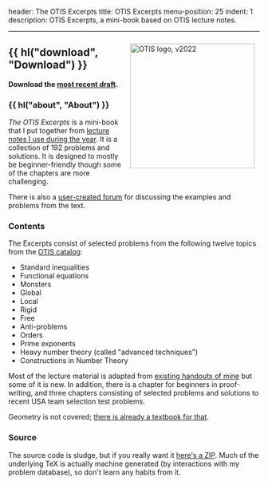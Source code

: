 header: The OTIS Excerpts
title: OTIS Excerpts
menu-position: 25
indent: 1
description: OTIS Excerpts, a mini-book based on OTIS lecture notes.

---

<span style="float:right;padding:10px;">
  <img src="https://storage.googleapis.com/otisweb-static/static/img/otis-logo-v2022.svg"
  alt="OTIS logo, v2022"
  width="250" />
</span>

## {{ hl("download", "Download") }}

**Download the [most recent draft][recent].**

### {{ hl("about", "About") }}

_The OTIS Excerpts_ is a mini-book
that I put together from
[lecture notes I use during the year](otis.html).
It is a collection of 192 problems and solutions.
It is designed to mostly be beginner-friendly
though some of the chapters are more challenging.

There is also a [user-created forum][forum]
for discussing the examples and problems from the text.

### Contents

The Excerpts consist of selected problems from the following
twelve topics from the [OTIS catalog][catalog]:

- Standard inequalities
- Functional equations
- Monsters
- Global
- Local
- Rigid
- Free
- Anti-problems
- Orders
- Prime exponents
- Heavy number theory (called "advanced techniques")
- Constructions in Number Theory

Most of the lecture material is adapted from
[existing handouts of mine](olympiad.html)
but some of it is new.
In addition, there is a chapter for beginners in proof-writing,
and three chapters consisting of selected problems
and solutions to recent USA team selection test problems.

Geometry is not covered;
[there is already a textbook for that](geombook.html).

### Source

The source code is sludge,
but if you really want it [here's a ZIP](textbooks/OTIS-Excerpts.src.zip).
Much of the underlying TeX is actually machine generated
(by interactions with my problem database),
so don't learn any habits from it.

[recent]: https://web.evanchen.cc/textbooks/OTIS-Excerpts.pdf
[catalog]: https://web.evanchen.cc/static/otis-samples/synopsis.html
[forum]: https://artofproblemsolving.com/community/c1123852_otis_excerpts
